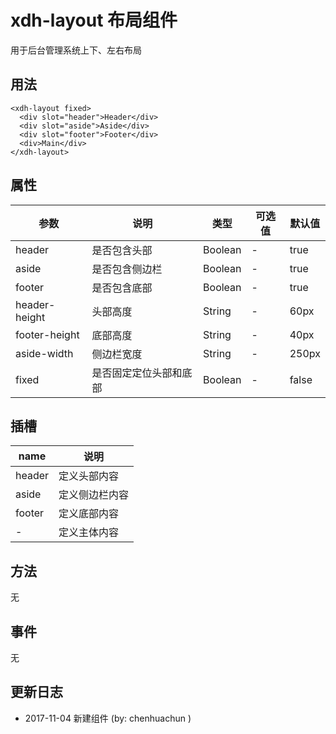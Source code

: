 # xdh-layout 布局组件

用于后台管理系统上下、左右布局

## 用法

```
<xdh-layout fixed>
  <div slot="header">Header</div>
  <div slot="aside">Aside</div>
  <div slot="footer">Footer</div>
  <div>Main</div>
</xdh-layout>

```

## 属性

| 参数 | 说明 | 类型 | 可选值 | 默认值 |
|-----|-----|----|----|----|
| header | 是否包含头部 | Boolean | - | true |
| aside | 是否包含侧边栏 | Boolean | - | true |
| footer | 是否包含底部 | Boolean | - | true |
| header-height | 头部高度 | String | - | 60px |
| footer-height | 底部高度 | String | - | 40px |
| aside-width | 侧边栏宽度 | String | - | 250px |
| fixed | 是否固定定位头部和底部 | Boolean | - | false |

## 插槽

| name | 说明 |
|-----|-----|
| header | 定义头部内容 |
| aside | 定义侧边栏内容 |
| footer | 定义底部内容 |
| - | 定义主体内容 |

## 方法

无

## 事件

无

## 更新日志

- 2017-11-04 新建组件 (by: chenhuachun )

